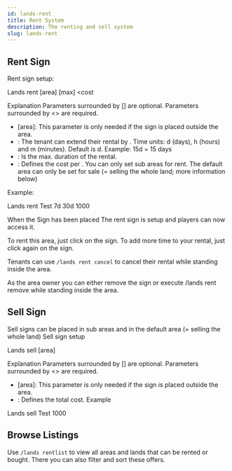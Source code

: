 ```yaml
---
id: lands-rent
title: Rent System
description: The renting and sell system
slug: lands-rent
---
```


## Rent Sign
Rent sign setup:

Lands
rent [area]
<interval> [max]
<cost

Explanation
Parameters surrounded by [] are optional. Parameters surrounded by <> are required.

- [area]: This parameter is only needed if the sign is placed outside the area.
- <interval>: The tenant can extend their rental by <interval>. Time units: d (days), h (hours) and m (minutes). Default is d. Example: 15d = 15 days
- <max>: Is the max. duration of the rental.
- <cost>: Defines the cost per <interval>.
You can only set sub areas for rent. The default area can only be set for sale (= selling the whole land; more information below)

Example:

Lands
rent Test
7d 30d
1000

When the Sign has been placed
The rent sign is setup and players can now access it.

To rent this area, just click on the sign.
To add more time to your rental, just click again on the sign.

Tenants can use `/lands rent cancel` to cancel their rental while standing inside the area.

As the area owner you can either remove the sign or execute /lands rent remove while standing inside the area.

## Sell Sign
Sell signs can be placed in sub areas and in the default area (= selling the whole land)
Sell sign setup

Lands
sell [area]
<cost>

Explanation
Parameters surrounded by [] are optional. Parameters surrounded by <> are required.

- [area]: This parameter is only needed if the sign is placed outside the area.
- <cost>: Defines the total cost.
Example

Lands
sell Test
1000

## Browse Listings
Use `/lands rentlist` to view all areas and lands that can be rented or bought. There you can also filter and sort these offers.
